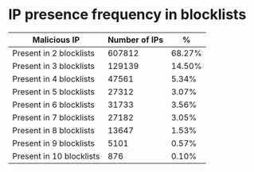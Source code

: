 # IP presence frequency in blocklists
| Malicious IP | Number of IPs | % |
|----|----|----|
| Present in 2 blocklists | 607812 | 68.27% |
| Present in 3 blocklists | 129139 | 14.50% |
| Present in 4 blocklists | 47561 | 5.34% |
| Present in 5 blocklists | 27312 | 3.07% |
| Present in 6 blocklists | 31733 | 3.56% |
| Present in 7 blocklists | 27182 | 3.05% |
| Present in 8 blocklists | 13647 | 1.53% |
| Present in 9 blocklists | 5101 | 0.57% |
| Present in 10 blocklists | 876 | 0.10% |
